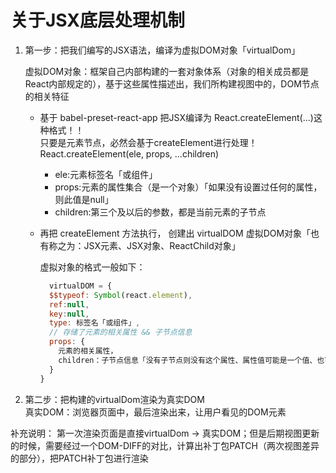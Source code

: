 # 关于JSX底层处理机制  
 1. 第一步：把我们编写的JSX语法，编译为虚拟DOM对象「virtualDom」  
    
    虚拟DOM对象：框架自己内部构建的一套对象体系（对象的相关成员都是React内部规定的），基于这些属性描述出，我们所构建视图中的，DOM节点的相关特征  

    - 基于 babel-preset-react-app 把JSX编译为 React.createElement(...)这种格式！！  
      只要是元素节点，必然会基于createElement进行处理！  
      React.createElement(ele, props, ...children)  
        + ele:元素标签名「或组件」  
        + props:元素的属性集合（是一个对象）「如果没有设置过任何的属性，则此值是null」  
        + children:第三个及以后的参数，都是当前元素的子节点  
    
    - 再把 createElement 方法执行， 创建出 virtualDOM 虚拟DOM对象「也有称之为：JSX元素、JSX对象、ReactChild对象」  
      
      虚拟对象的格式一般如下：  
      
      ```jsx
        virtualDOM = {
        $$typeof: Symbol(react.element),
        ref:null,
        key:null,
        type: 标签名「或组件」,
        // 存储了元素的相关属性 && 子节点信息
        props: {
          元素的相关属性，
          children：子节点信息「没有子节点则没有这个属性、属性值可能是一个值、也可能是一个数组」
        }
      }
      ```  
      
 2. 第二步：把构建的virtualDom渲染为真实DOM  
    真实DOM：浏览器页面中，最后渲染出来，让用户看见的DOM元素  
 
 补充说明： 第一次渲染页面是直接virtualDom -> 真实DOM；但是后期视图更新的时候，需要经过一个DOM-DIFF的对比，计算出补丁包PATCH（两次视图差异的部分），把PATCH补丁包进行渲染  
